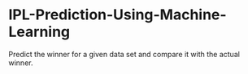 # IPL-Prediction-Using-Machine-Learning
Predict the winner for a given data set and compare it with the actual winner. 
